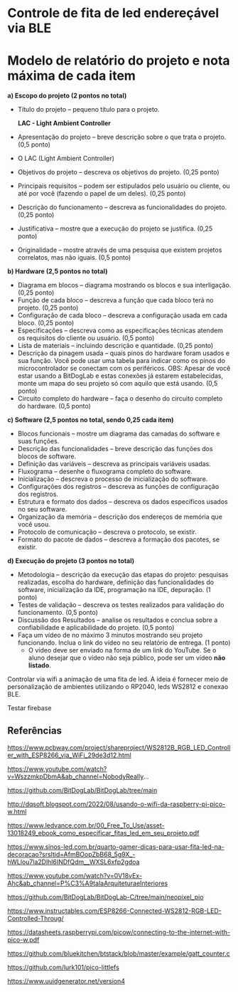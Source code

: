 # Controle de fita de led endereçável via BLE

# **Modelo de relatório do projeto e nota máxima de cada item**

**a) Escopo do projeto (2 pontos no total)**

- Título do projeto – pequeno título para o projeto.

  **LAC - Light Ambient Controller**

- Apresentação do projeto – breve descrição sobre o que trata o projeto.	(0,5 ponto)

- O LAC (Light Ambient Controller)

- Objetivos do projeto – descreva os objetivos do projeto.	(0,25 ponto)

- Principais requisitos – podem ser estipulados pelo usuário ou cliente, ou até por você (fazendo o papel de um deles).	(0,25 ponto)

- Descrição do funcionamento – descreva as funcionalidades do projeto.	(0,25 ponto)

- Justificativa – mostre que a execução do projeto se justifica.	(0,25 ponto)

- Originalidade – mostre através de uma pesquisa que existem projetos correlatos, mas não iguais.	(0,5 ponto)

**b) Hardware (2,5 pontos no total)**

- Diagrama em blocos – diagrama mostrando os blocos e sua interligação.	(0,25 ponto)
- Função de cada bloco – descreva a função que cada bloco terá no projeto.
  (0,25 ponto)
- Configuração de cada bloco – descreva a configuração usada em cada bloco.
  (0,25 ponto)
- Especificações – descreva como as especificações técnicas atendem os requisitos do cliente ou usuário.	(0,5 ponto)
- Lista de materiais – incluindo descrição e quantidade.	(0,25 ponto)
- Descrição da pinagem usada – quais pinos do hardware foram usados e sua função. Você pode usar uma tabela para indicar como os pinos do microcontrolador se conectam com os periféricos. OBS: Apesar de você estar usando a BitDogLab e estas conexões já estarem estabelecidas, monte um mapa do seu projeto só com aquilo que está usando.	(0,5 ponto)
- Circuito completo do hardware – faça o desenho do circuito completo do hardware.	(0,5 ponto)

**c) Software (2,5 pontos no total, sendo 0,25 cada item)**

- Blocos funcionais – mostre um diagrama das camadas do software e suas funções.
- Descrição das funcionalidades – breve descrição das funções dos blocos de software.
- Definição das variáveis – descreva as principais variáveis usadas.
- Fluxograma – desenhe o fluxograma completo do software.
- Inicialização – descreva o processo de inicialização do software.
- Configurações dos registros – descreva as funções de configuração dos registros.
- Estrutura e formato dos dados – descreva os dados específicos usados no seu software.
- Organização da memória – descrição dos endereços de memória que você usou.
- Protocolo de comunicação – descreva o protocolo, se existir.
- Formato do pacote de dados – descreva a formação dos pacotes, se existir.

**d) Execução do projeto (3 pontos no total)**

- Metodologia – descrição da execução das etapas do projeto: pesquisas realizadas, escolha do hardware, definição das funcionalidades do software, inicialização da IDE, programação na IDE, depuração.	(1 ponto) 
- Testes de validação – descreva os testes realizados para validação do funcionamento.  (0,5 ponto) 
- Discussão dos Resultados – analise os resultados e conclua sobre a confiabilidade e aplicabilidade do projeto.	(0,5 ponto) 
- Faça um vídeo de no máximo 3 minutos mostrando seu projeto funcionando. Inclua o link do vídeo no seu relatório de entrega.	(1 ponto)
  - O vídeo deve ser enviado na forma de um link do YouTube. Se o aluno desejar que o vídeo não seja público, pode ser um vídeo **não listado**.





Controlar via wifi a animação de uma fita de led. A ideia é fornecer meio de personalização de ambientes utilizando o RP2040, leds WS2812 e conexao BLE.

Testar firebase

## Referências

https://www.pcbway.com/project/shareproject/WS2812B_RGB_LED_Controller_with_ESP8266_via_WiFi_29de3d12.html

https://www.youtube.com/watch?v=WszzmkpDbmA&ab_channel=NobodyReally...

https://github.com/BitDogLab/BitDogLab/tree/main

http://dqsoft.blogspot.com/2022/08/usando-o-wifi-da-raspberry-pi-pico-w.html

https://www.ledvance.com.br/00_Free_To_Use/asset-13018249_ebook_como_especificar_fitas_led_em_seu_projeto.pdf

https://www.sinos-led.com.br/quarto-gamer-dicas-para-usar-fita-led-na-decoracao?srsltid=AfmBOopZbB68_5g9X_-hWLlou7la2Dlhl6INDfQdm__WXSL6xfp2gdoa

https://www.youtube.com/watch?v=0V18vEx-Ahc&ab_channel=P%C3%A9talaArquiteturaeInteriores

https://github.com/BitDogLab/BitDogLab-C/tree/main/neopixel_pio

https://www.instructables.com/ESP8266-Connected-WS2812-RGB-LED-Controlled-Throug/

https://datasheets.raspberrypi.com/picow/connecting-to-the-internet-with-pico-w.pdf

https://github.com/bluekitchen/btstack/blob/master/example/gatt_counter.c

https://github.com/lurk101/pico-littlefs

https://www.uuidgenerator.net/version4